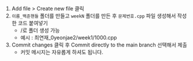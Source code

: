 1. Add file > Create new file 클릭
2. `이름_백준핸들` 폴더를 만들고 `weekN` 폴더를 만든 후 `문제번호.cpp` 파일 생성해서 작성한 코드 붙여넣기
    - /로 폴더 생성 가능
    - 예시 : 최연재_0yeonjae2/week1/1000.cpp
3. Commit changes 클릭 후 Commit directly to the main branch 선택해서 제출
   - 커밋 메시지는 자유롭게 하셔도 됩니다.
